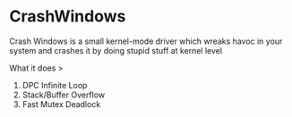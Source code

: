 CrashWindows
===========
Crash Windows is a small kernel-mode driver which wreaks havoc in your system and crashes it by doing stupid stuff at kernel level

What it does >

1. DPC Infinite Loop
2. Stack/Buffer Overflow
3. Fast Mutex Deadlock

